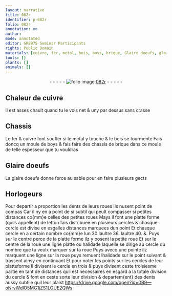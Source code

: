 ```yaml
---
layout: narrative
title: 082r
identifier: p-082r
folio: 082r
annotation: no
author:
mode: annotated
editor: GR8975 Seminar Participants
rights: Public Domain
materials: [cuivre, fer, metal, bois, boys, brique, Glaire doeufs, glaire doeufs, letton]
tools: []
plants: []
animals: []
---
```


<div class="folio" align="center">- - - - - <a href="http://gallica.bnf.fr/ark:/12148/btv1b10500001g/f169.image" target="_blank"><img src="https://cu-mkp.github.io/2017-workshop-edition/assets/photo-icon.png" alt="folio image: " style="display:inline-block; margin-bottom:-3px;"/>082r</a> - - - - - </div>    

## Chaleur de <span class="m">cuivre</span>

 
Il est asses chault quand tu le vois net & uny par dessus sans crasse
    

## Chassis

 
Le <span class="m">fer</span> & <span class="m">cuivre</span> font soufler si le <span class="m">metal</span> y touche & le <span class="m">bois</span> se tourmente Fais doncq un moule de <span class="m">boys</span> & fais faire des chassis de <span class="m">brique</span> dans ce moule de telle espesseur que tu vouldras
    

## <span class="m">Glaire doeufs</span>

 
La <span class="m">glaire doeufs</span> donne force au sable pour en faire plusieurs gects
    

## <span class="pro">Horlogeurs</span>

 
Pour departir a proportion les dents de leurs roues Ils nusent point de compas Car il ny en a point de si subtil qui peult compasser si petites distances co{mm}e celles des petites roues Mays il font une platte forme (quils appellent) de <span class="m">letton</span> fais distribuee en plusieurs cercles & chasque cercle est divise en esgalles distances marquees dun point Et chasque cercle en a certain nombre co{mm}e lun 30 laultre 36. laultre 40. &. Puys sur le centre perce de la platte forme ilz y posent la petite roue Et sur le centre de la roue une ligne platte ou halidade laquelle se dirige au cercle du nombre que tu veulx marquer sur ta roue Puys avecq une pointe ilz marquent une ligne sur la roue puys remuent lhalidade sur le point suivant & trassent ainsy en continuant Et pour noter les points sur les cercles de leur platteforme Il divisent le cercle en trois & puys divisent ceste troisiesme partie en tant de distances quil est necessaires en esgard a la totale division du cercle & font en ceste sorte leur division & departem{ent} des dents aussy subtile quil leur plaist
   https://drive.google.com/open?id=0B9—oNrvWdlO5MG1jZS1LOUE2QWs  